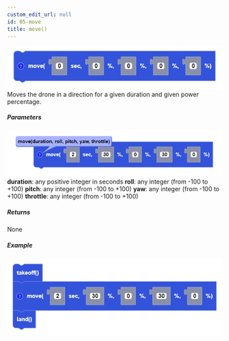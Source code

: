 ```yaml
---
custom_edit_url: null
id: 05-move
title: move()
---
```


![move image](move.PNG)
Moves the drone in a direction for a given duration and given power percentage.

##### Parameters
![move image](move_params.PNG)
**duration**: any positive integer in seconds
**roll**: any integer (from -100 to +100)
**pitch**: any integer (from -100 to +100)
**yaw**: any integer (from -100 to +100)
**throttle**: any integer (from -100 to +100)

##### Returns

None

##### Example

![move example](move_example.PNG)
